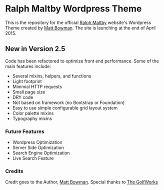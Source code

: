 # Ralph Maltby Wordpress Theme

This is the repository for the official [Ralph Maltby](http://www.ralphmaltby.com/) website's Wordpress Theme created by [Matt Bowman](http://www.github.com/matt-bowman). The site is launching at the end of April 2015.

## New in Version 2.5

Code has been refactored to optimize front end performance. Some of the main features include:

- Several mixins, helpers, and functions
- Light footprint
- Minimial HTTP requests
- Small page size
- DRY code
- Not based on framework (no Bootstrap or Foundation)
- Easy to use simple configurable grid layout system
- Color palette mixins
- Typography mixins


### Future Features

- Wordpress Optimization
- Server Side Optimization
- Search Engine Optimization
- Live Search Feature


### Credits

Credit goes to the Author, [Matt Bowman](http://www.github.com/matt-bowman).
Special thanks to [The GolfWorks](http://www.golfworks.com/)